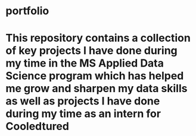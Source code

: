 # portfolio
# This repository contains a collection of key projects I have done during my time in the MS Applied Data Science program which has helped me grow and sharpen my data skills as well as projects I have done during my time as an intern for Cooledtured
